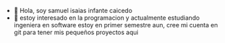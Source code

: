 - 👋 Hola, soy samuel isaias infante caicedo
- 👀 estoy interesado en la programacion y actualmente estudiando ingeniera en software
  estoy en primer semestre aun, cree mi cuenta en git para tener mis pequeños proyectos aqui
